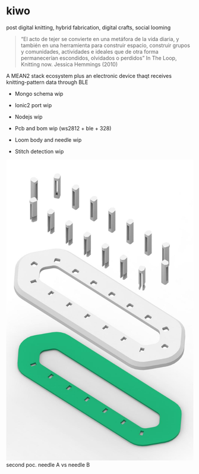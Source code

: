 # kiwo
post digital knitting, hybrid fabrication, digital crafts, social looming
 
> “El acto de tejer se convierte en una metáfora de la vida diaria, y también en una herramienta para construir espacio, construir grupos y comunidades, actividades e ideales que de otra forma permanecerían escondidos, olvidados o perdidos” 
> In The Loop, Knitting now. Jessica Hemmings (2010)


A MEAN2 stack ecosystem plus an electronic device thaqt receives knitting-pattern data through BLE
 * Mongo schema wip
 * Ionic2 port wip
 * Nodejs wip
 
 * Pcb and bom wip (ws2812 + ble + 328)
 * Loom body and needle wip
 * Stitch detection wip
  
![alt text](https://github.com/pratipo/kiwo/blob/master/loom_poc2.jpg "second poc. with needle A vs needle B")
second poc. needle A vs needle B

    

